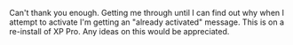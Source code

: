 Can't thank you enough. Getting me through until I can find out why when I attempt to activate I'm getting an "already activated" message. This is on a re-install of XP Pro. Any ideas on this would be appreciated.